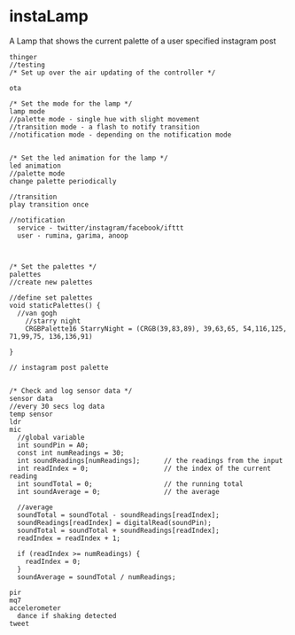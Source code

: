 # instaLamp
A Lamp that shows the current palette of a user specified instagram post

	thinger
	//testing
	/* Set up over the air updating of the controller */

	ota

	/* Set the mode for the lamp */
	lamp mode
    //palette mode - single hue with slight movement
    //transition mode - a flash to notify transition
    //notification mode - depending on the notification mode


	/* Set the led animation for the lamp */
	led animation
    //palette mode
    change palette periodically

    //transition
    play transition once

    //notification
      service - twitter/instagram/facebook/ifttt
      user - rumina, garima, anoop



	/* Set the palettes */
	palettes
    //create new palettes

    //define set palettes
    void staticPalettes() {
      //van gogh
        //starry night
        CRGBPalette16 StarryNight = (CRGB(39,83,89), 39,63,65, 54,116,125, 71,99,75, 136,136,91)

    }

    // instagram post palette


	/* Check and log sensor data */
	sensor data
    //every 30 secs log data
    temp sensor
    ldr
    mic
      //global variable
      int soundPin = A0;
      const int numReadings = 30;
      int soundReadings[numReadings];      // the readings from the input
      int readIndex = 0;                   // the index of the current reading
      int soundTotal = 0;                  // the running total
      int soundAverage = 0;                // the average

      //average
      soundTotal = soundTotal - soundReadings[readIndex];
      soundReadings[readIndex] = digitalRead(soundPin);
      soundTotal = soundTotal + soundReadings[readIndex];
      readIndex = readIndex + 1;

      if (readIndex >= numReadings) {
        readIndex = 0;
      }
      soundAverage = soundTotal / numReadings;

    pir
    mq7
    accelerometer
      dance if shaking detected
    tweet

